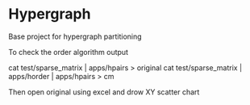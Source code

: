 # Hypergraph
Base project for hypergraph partitioning

To check the order algorithm output

cat test/sparse_matrix | apps/hpairs > original
cat test/sparse_matrix | apps/horder | apps/hpairs > cm

Then open original using excel and drow XY scatter chart

